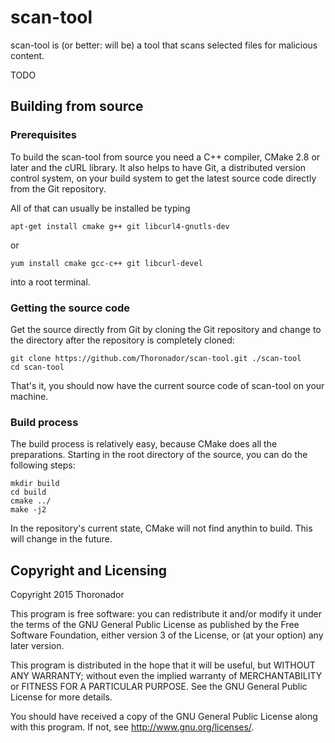 # scan-tool

scan-tool is (or better: will be) a tool that scans selected files for
malicious content.

TODO

## Building from source

### Prerequisites

To build the scan-tool from source you need a C++ compiler, CMake 2.8 or later
and the cURL library.
It also helps to have Git, a distributed version control system, on your build
system to get the latest source code directly from the Git repository.

All of that can usually be installed be typing

    apt-get install cmake g++ git libcurl4-gnutls-dev

or

    yum install cmake gcc-c++ git libcurl-devel

into a root terminal.

### Getting the source code

Get the source directly from Git by cloning the Git repository and change to
the directory after the repository is completely cloned:

    git clone https://github.com/Thoronador/scan-tool.git ./scan-tool
    cd scan-tool

That's it, you should now have the current source code of scan-tool on your
machine.

### Build process

The build process is relatively easy, because CMake does all the preparations.
Starting in the root directory of the source, you can do the following steps:

    mkdir build
    cd build
    cmake ../
    make -j2

In the repository's current state, CMake will not find anythin to build.
This will change in the future.

## Copyright and Licensing

Copyright 2015 Thoronador

This program is free software: you can redistribute it and/or modify
it under the terms of the GNU General Public License as published by
the Free Software Foundation, either version 3 of the License, or
(at your option) any later version.

This program is distributed in the hope that it will be useful,
but WITHOUT ANY WARRANTY; without even the implied warranty of
MERCHANTABILITY or FITNESS FOR A PARTICULAR PURPOSE.  See the
GNU General Public License for more details.

You should have received a copy of the GNU General Public License
along with this program.  If not, see <http://www.gnu.org/licenses/>.
